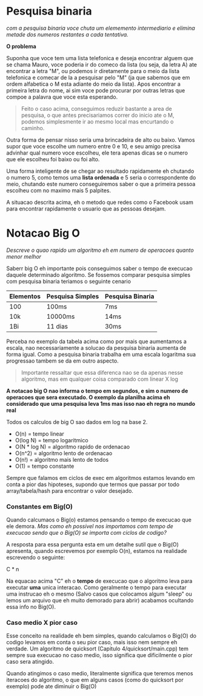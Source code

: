 # Pesquisa binaria

*com a pesquisa binaria voce chuta um elememento intermediario e elimina metade dos numeros restantes a cada tentativa.*

**O problema**

Suponha que voce tem uma lista telefonica e deseja encontrar alguem que se chama Mauro, voce poderia ir do comeco da lista (ou seja, da letra A) ate encontrar a letra "M", ou podemos ir diretamente para o meio da lista telefonica e comecar de la a pesquisar pelo "M" (ja que sabemos que em ordem alfabetica o M esta adiante do meio da lista). Apos encontrar a primeira letra do nome, ai sim voce pode procurar por outras letras que compoe a palavra que voce esta esperando.

> Feito o caso acima, conseguimos reduzir bastante a area de pesquisa, o que antes precisariamos correr do inicio ate o M, podemos simplesmente ir ao mesmo local mas encurtando o caminho.

Outra forma de pensar nisso seria uma brincadeira de alto ou baixo. Vamos supor que voce escolhe um numero entre 0 e 10, e seu amigo precisa advinhar qual numero voce escolheu, ele tera apenas dicas se o numero que ele escolheu foi baixo ou foi alto.

Uma forma inteligente de se chegar ao resultado rapidamente eh chutando o numero 5, como temos uma **lista ordenada** e 5 seria o correspondente do meio, chutando este numero conseguiremos saber o que a primeira pessoa escolheu com no maximo mais 5 palpites.

A situacao descrita acima, eh o metodo que redes como o Facebook usam para encontrar rapidamente o usuario que as pessoas desejam.

# Notacao Big O

*Descreve o quao rapido um algoritmo eh em numero de operacoes quanto menor melhor*

Saberr big O eh importante pois conseguimos saber o tempo de execucao daquele determinado algoritmo. Se fossemos comparar pesquisa simples com pesquisa binaria teriamos o seguinte cenario

| Elementos      | Pesquisa Simples | Pesquisa Binaria      |
| ----------- | ----------- | ----------- |
| 100      | 100ms       | 7ms      |
| 10k   | 10000ms        | 14ms     |
| 1Bi   | 11 dias        | 30ms     |  

Perceba no exemplo da tabela acima como por mais que aumentamos a escala, nao necessariamente a solucao da pesquisa binaria aumenta de forma igual. Como a pesquisa binaria trabalha em uma escala logaritma sua progressao tambem se da em outro aspecto.

>Importante ressaltar que essa diferenca nao se da apenas nesse algoritmo, mas em qualquer coisa comparado com linear X log

**A notacao big O nao informa o tempo em segundos, e sim o numero de operacoes que sera executado. O exemplo da planilha acima eh considerado que uma pesquisa leva 1ms mas isso nao eh regra no mundo real**

Todos os calculos de big O sao dados em log na base 2.
- O(n) = tempo linear
- O(log N) = tempo logaritmico
- O(N * log N) = algoritmo rapido de ordenacao
- O(n^2) = algoritmo lento de ordenacao
- O(n!) = algoritmo mais lento de todos
- O(1) = tempo constante

Sempre que falamos em ciclos de exec em algoritmos estamos levando em conta a pior das hipoteses, supondo que termos que passar por todo array/tabela/hash para encontrar o valor desejado.

### Constantes em Big(O)
Quando calcumaos o Big(o) estamos pensando o tempo de execucao que ele demora. *Mas como eh possivel nos importamos com tempo de execucao sendo que o Big(O) se importa com ciclos de codigo?*

A resposta para essa pergunta esta em um detalhe sutil que o Big(O) apresenta, quando escrevemos por exemplo O(n), estamos na realidade escrevendo o seguinte:

C * n

Na equacao acima "C" eh o **tempo** de execucao que o algoritmo leva para executar **uma** unica interacao. Como geralmente o tempo para executar uma instrucao eh o mesmo (Salvo casos que colocamos algum "sleep" ou lemos um arquivo que eh muito demorado para abrir) acabamos ocultando essa info no Big(O).

### Caso medio X pior caso
Esse conceito na realidade eh bem simples, quando calculamos o Big(O) do codigo levamos em conta o seu pior caso, mais isso nem sempre eh verdade. Um algoritmo de quicksort (Capitulo 4/quicksort/main.cpp) tem sempre sua execucao no caso medio, isso significa que dificilmente o pior caso sera atingido.

Quando atingimos o caso medio, literalmente significa que teremos menos iteracoes do algoritmo, o que em alguns casos (como do quicksort por exemplo) pode ate diminuir o Big(O)